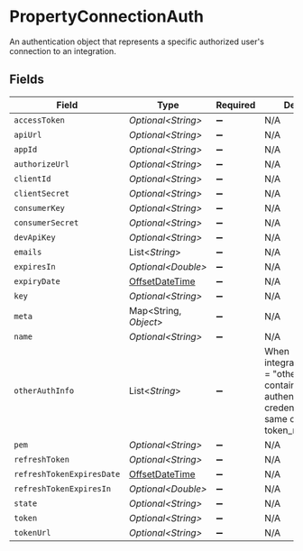 # PropertyConnectionAuth

An authentication object that represents a specific authorized user's connection to an integration.


## Fields

| Field                                                                                                                     | Type                                                                                                                      | Required                                                                                                                  | Description                                                                                                               |
| ------------------------------------------------------------------------------------------------------------------------- | ------------------------------------------------------------------------------------------------------------------------- | ------------------------------------------------------------------------------------------------------------------------- | ------------------------------------------------------------------------------------------------------------------------- |
| `accessToken`                                                                                                             | *Optional\<String>*                                                                                                       | :heavy_minus_sign:                                                                                                        | N/A                                                                                                                       |
| `apiUrl`                                                                                                                  | *Optional\<String>*                                                                                                       | :heavy_minus_sign:                                                                                                        | N/A                                                                                                                       |
| `appId`                                                                                                                   | *Optional\<String>*                                                                                                       | :heavy_minus_sign:                                                                                                        | N/A                                                                                                                       |
| `authorizeUrl`                                                                                                            | *Optional\<String>*                                                                                                       | :heavy_minus_sign:                                                                                                        | N/A                                                                                                                       |
| `clientId`                                                                                                                | *Optional\<String>*                                                                                                       | :heavy_minus_sign:                                                                                                        | N/A                                                                                                                       |
| `clientSecret`                                                                                                            | *Optional\<String>*                                                                                                       | :heavy_minus_sign:                                                                                                        | N/A                                                                                                                       |
| `consumerKey`                                                                                                             | *Optional\<String>*                                                                                                       | :heavy_minus_sign:                                                                                                        | N/A                                                                                                                       |
| `consumerSecret`                                                                                                          | *Optional\<String>*                                                                                                       | :heavy_minus_sign:                                                                                                        | N/A                                                                                                                       |
| `devApiKey`                                                                                                               | *Optional\<String>*                                                                                                       | :heavy_minus_sign:                                                                                                        | N/A                                                                                                                       |
| `emails`                                                                                                                  | List\<*String*>                                                                                                           | :heavy_minus_sign:                                                                                                        | N/A                                                                                                                       |
| `expiresIn`                                                                                                               | *Optional\<Double>*                                                                                                       | :heavy_minus_sign:                                                                                                        | N/A                                                                                                                       |
| `expiryDate`                                                                                                              | [OffsetDateTime](https://docs.oracle.com/javase/8/docs/api/java/time/OffsetDateTime.html)                                 | :heavy_minus_sign:                                                                                                        | N/A                                                                                                                       |
| `key`                                                                                                                     | *Optional\<String>*                                                                                                       | :heavy_minus_sign:                                                                                                        | N/A                                                                                                                       |
| `meta`                                                                                                                    | Map\<String, *Object*>                                                                                                    | :heavy_minus_sign:                                                                                                        | N/A                                                                                                                       |
| `name`                                                                                                                    | *Optional\<String>*                                                                                                       | :heavy_minus_sign:                                                                                                        | N/A                                                                                                                       |
| `otherAuthInfo`                                                                                                           | List\<*String*>                                                                                                           | :heavy_minus_sign:                                                                                                        | When integration.auth_type = "other", this field contains the authentication credentials in the same order as token_names |
| `pem`                                                                                                                     | *Optional\<String>*                                                                                                       | :heavy_minus_sign:                                                                                                        | N/A                                                                                                                       |
| `refreshToken`                                                                                                            | *Optional\<String>*                                                                                                       | :heavy_minus_sign:                                                                                                        | N/A                                                                                                                       |
| `refreshTokenExpiresDate`                                                                                                 | [OffsetDateTime](https://docs.oracle.com/javase/8/docs/api/java/time/OffsetDateTime.html)                                 | :heavy_minus_sign:                                                                                                        | N/A                                                                                                                       |
| `refreshTokenExpiresIn`                                                                                                   | *Optional\<Double>*                                                                                                       | :heavy_minus_sign:                                                                                                        | N/A                                                                                                                       |
| `state`                                                                                                                   | *Optional\<String>*                                                                                                       | :heavy_minus_sign:                                                                                                        | N/A                                                                                                                       |
| `token`                                                                                                                   | *Optional\<String>*                                                                                                       | :heavy_minus_sign:                                                                                                        | N/A                                                                                                                       |
| `tokenUrl`                                                                                                                | *Optional\<String>*                                                                                                       | :heavy_minus_sign:                                                                                                        | N/A                                                                                                                       |